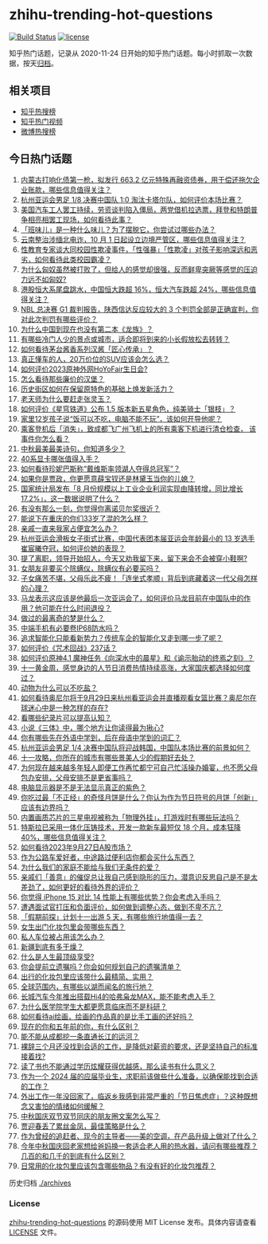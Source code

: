 # zhihu-trending-hot-questions

[![Build Status](https://github.com/justjavac/zhihu-trending-hot-questions/workflows/ci/badge.svg?branch=master)](https://github.com/justjavac/zhihu-trending-hot-questions/actions)
[![license](https://img.shields.io/github/license/justjavac/zhihu-trending-hot-questions)](https://github.com/justjavac/zhihu-trending-hot-questions/blob/master/LICENSE)

知乎热门话题，记录从 2020-11-24
日开始的知乎热门话题。每小时抓取一次数据，按天[归档](./archives)。

## 相关项目

- [知乎热搜榜](https://github.com/justjavac/zhihu-trending-top-search)
- [知乎热门视频](https://github.com/justjavac/zhihu-trending-hot-video)
- [微博热搜榜](https://github.com/justjavac/weibo-trending-hot-search)

## 今日热门话题

<!-- BEGIN -->
<!-- 最后更新时间 Thu Sep 28 2023 07:09:49 GMT+0800 (China Standard Time) -->

1. [内蒙古打响化债第一枪，拟发行 663.2 亿元特殊再融资债券，用于偿还拖欠企业账款，哪些信息值得关注？](https://www.zhihu.com/question/624007903)
1. [杭州亚运会男足 1/8 决赛中国队 1:0 淘汰卡塔尔队，如何评价本场比赛？](https://www.zhihu.com/question/624061597)
1. [美国汽车工人罢工持续，劳资谈判陷入僵局，两党借机拉选票，拜登和特朗普争相亮相罢工现场，如何看待此事？](https://www.zhihu.com/question/624072927)
1. [「班味儿」是一种什么味儿？为了摆脱它，你尝试过哪些办法？](https://www.zhihu.com/question/624051851)
1. [云南整治涉缅北电诈，10 月 1 日起设立边境严管区，哪些信息值得关注？](https://www.zhihu.com/question/623992925)
1. [性教育专家谈大同校园性欺凌事件，「性强暴」「性欺凌」对孩子影响深远和恶劣，如何看待此类校园霸凌？](https://www.zhihu.com/question/623836462)
1. [为什么匈奴虽然被打败了，但给人的感觉却很强，反而鲜卑突厥等感觉的压迫力远不如匈奴?](https://www.zhihu.com/question/580000542)
1. [港股恒大系尾盘跳水，中国恒大跌超 16%，恒大汽车跌超 24%，哪些信息值得关注？](https://www.zhihu.com/question/624008112)
1. [NBL 总决赛 G1 裁判报告，陕西信达反应较大的 3 个判罚全部是正确宣判，你对此次判罚有哪些评价？](https://www.zhihu.com/question/623562699)
1. [为什么中国到现在也没有第二本《龙族》？](https://www.zhihu.com/question/601875749)
1. [有哪些冷门人少的景点或城市，适合即将到来的小长假放松去转转？](https://www.zhihu.com/question/621725080)
1. [如何看待茅台酱香系列汉酱「匠心传承」？](https://www.zhihu.com/question/623988945)
1. [真正懂车的人，20万价位的SUV应该会怎么选？](https://www.zhihu.com/question/551923646)
1. [如何评价2023原神外网HoYoFair生日会?](https://www.zhihu.com/question/623496593)
1. [怎么看待那些廉价的汉堡？](https://www.zhihu.com/question/371528813)
1. [历史街区如何在保留原特色的基础上焕发新活力？](https://www.zhihu.com/question/623850838)
1. [老天师为什么要赶走张灵玉？](https://www.zhihu.com/question/318628585)
1. [如何评价《星穹铁道》公布 1.5 版本新五星角色，纯美骑士「银枝」？](https://www.zhihu.com/question/624004451)
1. [家里12岁孩子说“饭可以不吃，电脑不能不玩”，该如何开导他呢？](https://www.zhihu.com/question/623709273)
1. [乘客登机后「消失」，致成都飞广州飞机上的所有乘客下机进行清仓检查， 该事件你怎么看？](https://www.zhihu.com/question/623834483)
1. [中秋最美最美诗句，你知道多少？](https://www.zhihu.com/question/623980313)
1. [40系显卡哪张值得入手？](https://www.zhihu.com/question/610089190)
1. [如何看待珍妮巴斯称“戴维斯率领湖人夺得总冠军”？](https://www.zhihu.com/question/624000956)
1. [如果你是贾政，你更愿意薛宝钗还是林黛玉当你的儿媳？](https://www.zhihu.com/question/620311614)
1. [国家统计局发布「8 月份规模以上工业企业利润实现由降转增，同比增长 17.2%」，这一数据说明了什么？](https://www.zhihu.com/question/623981177)
1. [有没有那么一刻，你觉得你离诺贝尔奖很近？](https://www.zhihu.com/question/622723273)
1. [能说下在重庆的你们33岁了混的怎么样？](https://www.zhihu.com/question/618914564)
1. [亲戚一直来我家占便宜怎么办？](https://www.zhihu.com/question/622579956)
1. [杭州亚运会滑板女子街式比赛，中国代表团本届亚运会年龄最小的 13 岁选手崔宸曦夺冠，如何评价她的表现？](https://www.zhihu.com/question/623988394)
1. [提了离职，领导开始招人，今天又劝我留下来，留下来会不会被穿小鞋啊?](https://www.zhihu.com/question/619502637)
1. [女朋友非要买个除螨仪，除螨仪有必要买吗？](https://www.zhihu.com/question/395865187)
1. [子女痛苦不堪，父母乐此不疲！「连坐式孝顺」背后到底藏着这一代父母怎样的心理？](https://www.zhihu.com/question/623836607)
1. [马龙表示这应该是他最后一次亚运会了，如何评价马龙目前在中国队中的作用？他可能在什么时间退役？](https://www.zhihu.com/question/623969125)
1. [做过的最离奇的梦是什么？](https://www.zhihu.com/question/622334469)
1. [中端手机有必要卷IP68防水吗？](https://www.zhihu.com/question/622828243)
1. [追求智能化只能看新势力？传统车企的智能化又走到哪一步了呢？](https://www.zhihu.com/question/623813502)
1. [如何评价《咒术回战》237话？](https://www.zhihu.com/question/624004407)
1. [如何评价原神4.1 魔神任务《向深水中的晨星》和《谕示胎动的终焉之刻》？](https://www.zhihu.com/question/624018688)
1. [十一黄金周，感觉身边的人节日消费热情持续高涨，大家国庆都选择如何度过？](https://www.zhihu.com/question/623980740)
1. [动物为什么可以不吃盐？](https://www.zhihu.com/question/288354851)
1. [如何看待奥尼尔将于9月29日来杭州看亚运会并直播观看女篮比赛？奥尼尔在球迷心中是一种怎样的存在?](https://www.zhihu.com/question/624032425)
1. [看哪些纪录片可以提高认知？](https://www.zhihu.com/question/599621146)
1. [小说《三体》中，哪个地方让你读得最为揪心?](https://www.zhihu.com/question/616590106)
1. [你有哪些先在外语中学到，后在母语中学到的词汇？](https://www.zhihu.com/question/622718152)
1. [杭州亚运会男足 1/4 决赛中国队将迎战韩国，中国队本场比赛的前景如何？](https://www.zhihu.com/question/624076609)
1. [十一攻略，你所在的城市有哪些景美人少的假期好去处？](https://www.zhihu.com/question/621725134)
1. [为何现在越来越多年轻人即便工作再忙都宁可自己忙活操办婚宴，也不愿父母包办安排，父母安排不是更省事吗？](https://www.zhihu.com/question/623857057)
1. [电脑显示器是不是无法显示真正的紫色？](https://www.zhihu.com/question/623088518)
1. [你吃过最「不正经」的奇怪月饼是什么？你认为作为节日符号的月饼「创新」应该有边界吗？](https://www.zhihu.com/question/621807134)
1. [内置画质芯片的三星电视被称为「物理外挂」，打游戏时有哪些玩法吗？](https://www.zhihu.com/question/619818171)
1. [特斯拉已采用一体化压铸技术，开发一款新车最短仅 18 个月，成本狂降 40%，哪些信息值得关注？](https://www.zhihu.com/question/623975742)
1. [如何看待2023年9月27日A股市场？](https://www.zhihu.com/question/623972730)
1. [作为公路车爱好者，中途路过便利店你都会买什么东西？](https://www.zhihu.com/question/623675599)
1. [为什么我们的家庭不能给与我们无条件的爱？](https://www.zhihu.com/question/622760373)
1. [亲戚们「善意」的催促总让我自己感到隐形的压力，潜意识反思自己是不是太差劲了，如何更好的看待外界的评价？](https://www.zhihu.com/question/621810951)
1. [你觉得 iPhone 15 对比 14 性能上有哪些优势？你会考虑入手吗？](https://www.zhihu.com/question/622931694)
1. [遭遇面试官打压和负面评价，如何做到调整心态，做到不卑不亢？](https://www.zhihu.com/question/622555706)
1. [「假期前探」计划十一出游 5 天，有哪些旅行地值得一去？](https://www.zhihu.com/question/617537843)
1. [女生出门化妆包里会带哪些东西？](https://www.zhihu.com/question/622787532)
1. [私人车位被占用该怎么办？](https://www.zhihu.com/question/336148009)
1. [新疆到底有多干燥？](https://www.zhihu.com/question/288783218)
1. [什么是人生最顶级享受?](https://www.zhihu.com/question/594557820)
1. [你会提前立遗嘱吗？你会如何规划自己的遗嘱清单？](https://www.zhihu.com/question/622597802)
1. [出行的化妆包里应该带什么最精简、实用？](https://www.zhihu.com/question/346940751)
1. [全球范围内，有哪些以湖而闻名的旅行地？](https://www.zhihu.com/question/622787820)
1. [长城汽车今年推出搭载Hi4的哈弗枭龙MAX，能不能考虑入手？](https://www.zhihu.com/question/623132558)
1. [为什么医学院学生大都更愿意临床而不是科研？](https://www.zhihu.com/question/413437557)
1. [如何看待ai绘画，绘画的作品真的是比手工画的还好吗？](https://www.zhihu.com/question/617474959)
1. [现在的你和五年前的你，有什么区别？](https://www.zhihu.com/question/622866381)
1. [能不能从成都挖一条直通长江的运河？](https://www.zhihu.com/question/592104324)
1. [裸辞三个月还没找到合适的工作，是降低对薪资的要求，还是坚持自己的标准接着找?](https://www.zhihu.com/question/622549901)
1. [读了书也不能通过学历炫耀获得优越感，那么读书有什么意义？](https://www.zhihu.com/question/617521033)
1. [作为一个 2024 届的应届毕业生，求职前该做些什么准备，以确保能找到合适的工作？](https://www.zhihu.com/question/622549934)
1. [外出工作一年没回家了，临返乡我感到非常严重的「节日焦虑症」？这种既想念又害怕的情绪如何缓解？](https://www.zhihu.com/question/621684243)
1. [中秋国庆双节双节同庆的朋友圈文案怎么写？](https://www.zhihu.com/question/424504972)
1. [贾迎春丢了累丝金凤，最佳策略是什么？](https://www.zhihu.com/question/623599842)
1. [作为曾经的追赶者、现今的主导者——美的空调，在产品升级上做对了什么？](https://www.zhihu.com/question/623653457)
1. [今年中秋国庆回老家想给爸妈换一套适合老人用的热水器，请问有哪些推荐？几百的和几千的到底有什么区别？](https://www.zhihu.com/question/623567764)
1. [日常用的化妆包里应该包含哪些物品？有没有好的化妆包推荐？](https://www.zhihu.com/question/35066968)

<!-- END -->

历史归档 [./archives](./archives)

### License

[zhihu-trending-hot-questions](https://github.com/justjavac/zhihu-trending-hot-questions)
的源码使用 MIT License 发布。具体内容请查看 [LICENSE](./LICENSE) 文件。
